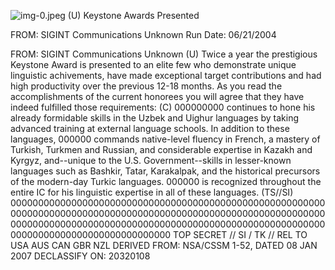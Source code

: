 ![img-0.jpeg](img-0.jpeg)
(U) Keystone Awards Presented

FROM: SIGINT Communications
Unknown
Run Date: 06/21/2004

FROM: SIGINT Communications
Unknown
(U) Twice a year the prestigious Keystone Award is presented to an elite few who demonstrate unique linguistic achivements, have made exceptional target contributions and had high productivity over the previous 12-18 months. As you read the accomplishments of the current honorees you will agree that they have indeed fulfilled those requirements:
(C) 000000000 continues to hone his already formidable skills in the Uzbek and Uighur languages by taking advanced training at external language schools. In addition to these languages, 000000 commands native-level fluency in French, a mastery of Turkish, Turkmen and Russian, and considerable expertise in Kazakh and Kyrgyz, and--unique to the U.S. Government--skills in lesser-known languages such as Bashkir, Tatar, Karakalpak, and the historical precursors of the modern-day Turkic languages. 000000 is recognized throughout the entire IC for his linguistic expertise in all of these languages.
(TS//SI) 00000000000000000000000000000000000000000000000000000000000000000000000000000000000000000000000000000000000000000000000000000000000000000000000000000000000000000000000000000000000000000000000000000000
TOP SECRET // SI / TK // REL TO USA AUS CAN GBR NZL
DERIVED FROM: NSA/CSSM 1-52, DATED 08 JAN 2007 DECLASSIFY ON: 20320108
